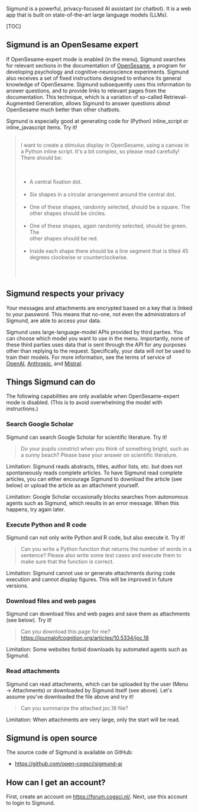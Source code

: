 Sigmund is a powerful, privacy-focused AI assistant (or chatbot). It is a web app that is built on state-of-the-art large language models (LLMs).


[TOC]


## Sigmund is an OpenSesame expert

If OpenSesame-expert mode is enabled (in the menu), Sigmund searches for relevant sections in the documentation of [OpenSesame](https://osdoc.cogsci.nl/), a program for developing psychology and cognitive-neuroscience experiments. Sigmund also receives a set of fixed instructions designed to enhance its general knowledge of OpenSesame. Sigmund subsequently uses this information to answer questions, and to provide links to relevant pages from the documentation. This technique, which is a variation of so-called Retrieval-Augmented Generation, allows Sigmund to answer questions about OpenSesame much better than other chatbots.

Sigmund is especially good at generating code for (Python) inline_script or inline_javascript items. Try it!

<blockquote style="white-space:pre-wrap;">
I want to create a stimulus display in OpenSesame, using a canvas in a Python inline script. It's a bit complex, so please read carefully! There should be:

- A central fixation dot.
- Six shapes in a circular arrangement around the central dot.
- One of these shapes, randomly selected, should be a square. The other shapes should be circles.
- One of these shapes, again randomly selected, should be green. The other shapes should be red.
- Inside each shape there should be a line segment that is tilted 45 degrees clockwise or counterclockwise.
</blockquote>


## Sigmund respects your privacy

Your messages and attachments are encrypted based on a key that is linked to your password. This means that no-one, not even the administrators of Sigmund, are able to access your data. 

Sigmund uses large-language-model APIs provided by third parties. You can choose which model you want to use in the menu. Importantly, none of these third parties uses data that is sent through the API for any purposes other than replying to the request. Specifically, your data will *not* be used to train their models. For more information, see the terms of service of [OpenAI](https://openai.com/enterprise-privacy), [Anthropic](https://www.anthropic.com/legal/commercial-terms), and [Mistral](https://mistral.ai/terms/).


## Things Sigmund can do

The following capabilities are only available when OpenSesame-expert mode is disabled. (This is to avoid overwhelming the model with instructions.)

### Search Google Scholar

Sigmund can search Google Scholar for scientific literature. Try it!

> Do your pupils constrict when you think of something bright, such as a sunny beach? Please base your answer on scientific literature.

Limitation: Sigmund reads abstracts, titles, author lists, etc. but does not spontaneously reads complete articles. To have Sigmund read complete articles, you can either encourage Sigmund to download the article (see below) or upload the article as an attachment yourself.

Limitation: Google Scholar occasionally blocks searches from autonomous agents such as Sigmund, which results in an error message. When this happens, try again later.


### Execute Python and R code

Sigmund can not only write Python and R code, but also execute it. Try it!

> Can you write a Python function that returns the number of words in a sentence? Please also write some test cases and execute them to make sure that the function is correct.

Limitation: Sigmund cannot use or generate attachments during code execution and cannot display figures. This will be improved in future versions.


### Download files and web pages

Sigmund can download files and web pages and save them as attachments (see below). Try it!

> Can you download this page for me? https://journalofcognition.org/articles/10.5334/joc.18

Limitation: Some websites forbid downloads by automated agents such as Sigmund.

### Read attachments

Sigmund can read attachments, which can be uploaded by the user (Menu → Attachments) or downloaded by Sigmund itself (see above). Let's assume you've downloaded the file above and try it!

> Can you summarize the attached joc.18 file?

Limitation: When attachments are very large, only the start will be read.


## Sigmund is open source

The source code of Sigmund is available on GitHub:

- <https://github.com/open-cogsci/sigmund-ai>


## How can I get an account?

First, create an account on <https://forum.cogsci.nl/>. Next, use this account to login to Sigmund.

